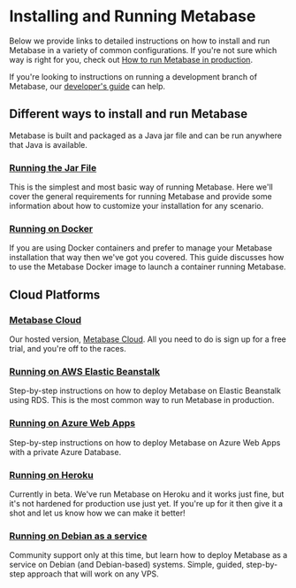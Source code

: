 # Installing and Running Metabase

Below we provide links to detailed instructions on how to install and run Metabase in a variety of common configurations. If you're not sure which way is right for you, check out [How to run Metabase in production](/blog/how-to-run-metabase-in-production/index.html).

If you're looking to instructions on running a development branch of Metabase, our [developer's guide](../developers-guide/start.md) can help.

## Different ways to install and run Metabase

Metabase is built and packaged as a Java jar file and can be run anywhere that Java is available.

### [Running the Jar File](running-the-metabase-jar-file.md)

This is the simplest and most basic way of running Metabase. Here we'll cover the general requirements for running Metabase and provide some information about how to customize your installation for any scenario.

### [Running on Docker](running-metabase-on-docker.md)

If you are using Docker containers and prefer to manage your Metabase installation that way then we've got you covered. This guide discusses how to use the Metabase Docker image to launch a container running Metabase.

## Cloud Platforms

### [Metabase Cloud](/start/hosted/)

Our hosted version, [Metabase Cloud](/start/hosted/). All you need to do is sign up for a free trial, and you're off to the races.

### [Running on AWS Elastic Beanstalk](running-metabase-on-elastic-beanstalk.md)

Step-by-step instructions on how to deploy Metabase on Elastic Beanstalk using RDS. This is the most common way to run Metabase in production.

### [Running on Azure Web Apps](running-metabase-on-azure.md)

Step-by-step instructions on how to deploy Metabase on Azure Web Apps with a private Azure Database.

### [Running on Heroku](running-metabase-on-heroku.md)

Currently in beta. We've run Metabase on Heroku and it works just fine, but it's not hardened for production use just yet. If you're up for it then give it a shot and let us know how we can make it better!

### [Running on Debian as a service](running-metabase-on-debian.md)

Community support only at this time, but learn how to deploy Metabase as a service on Debian (and Debian-based) systems. Simple, guided, step-by-step approach that will work on any VPS.

